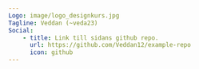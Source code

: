 ```yaml
---
Logo: image/logo_designkurs.jpg
Tagline: Veddan (~veda23)
Social:
    - title: Link till sidans github repo.
      url: https://github.com/Veddan12/example-repo
      icon: github
---
```

